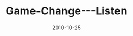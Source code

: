 ---
layout: music 
title: "Game-Change---Listen"
series: "Game Change"
date: 2010-10-25 
description: "Chuck Mingo talks about what it means to listen to God."
audio: "http://s3.amazonaws.com/crossroadsaudiomessages/gamechange03.mp3"
audio-duration: "43:26"
src: "http://www.crossroads.net/players/media/mediumHz/GameChange_90x90.jpg"
---